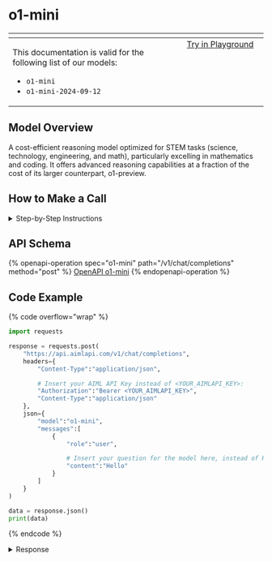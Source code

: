 # o1-mini

<table data-header-hidden data-full-width="true"><thead><tr><th width="546.4443969726562" valign="top"></th><th width="202.666748046875" valign="top"></th></tr></thead><tbody><tr><td valign="top"><div data-gb-custom-block data-tag="hint" data-style="info" class="hint hint-info"><p>This documentation is valid for the following list of our models:</p><ul><li><code>o1-mini</code></li><li><code>o1-mini-2024-09-12</code></li></ul></div></td><td valign="top"><a href="https://aimlapi.com/app/?model=o1-mini&#x26;mode=chat" class="button primary">Try in Playground</a></td></tr></tbody></table>

## Model Overview

A cost-efficient reasoning model optimized for STEM tasks (science, technology, engineering, and math), particularly excelling in mathematics and coding. It offers advanced reasoning capabilities at a fraction of the cost of its larger counterpart, o1-preview.

## How to Make a Call

<details>

<summary>Step-by-Step Instructions</summary>

### :digit\_one:  Setup You Can’t Skip

:black\_small\_square:  [**Create an Account**](https://aimlapi.com/app/sign-up): Visit the AI/ML API website and create an account (if you don’t have one yet).\
:black\_small\_square:  [**Generate an API Key**](https://aimlapi.com/app/keys): After logging in, navigate to your account dashboard and generate your API key. Ensure that key is enabled on UI.

### &#x20;:digit\_two:  Copy the code example

At the bottom of this page, you'll find [a code example](o1-mini.md#code-example) that shows how to structure the request. Choose the code snippet in your preferred programming language and copy it into your development environment.

### :digit\_three:  Modify the code example

:black\_small\_square:  Replace `<YOUR_AIMLAPI_KEY>` with your actual AI/ML API key from your account.\
:black\_small\_square:  Insert your question or request into the `content` field—this is what the model will respond to.

### :digit\_four:  <sup><sub><mark style="background-color:yellow;">(Optional)<mark style="background-color:yellow;"><sub></sup> Adjust other optional parameters if needed

Only `model` and `messages` are required parameters for this model (and we’ve already filled them in for you in the example), but you can include optional parameters if needed to adjust the model’s behavior. Below, you can find the corresponding [API schema](o1-mini.md#api-schema), which lists all available parameters along with notes on how to use them.

### :digit\_five:  Run your modified code

Run your modified code in your development environment. Response time depends on various factors, but for simple prompts it rarely exceeds a few seconds.

{% hint style="success" %}
If you need a more detailed walkthrough for setting up your development environment and making a request step by step — feel free to use our [Quickstart guide](../../../quickstart/setting-up.md).
{% endhint %}

</details>

## API Schema

{% openapi-operation spec="o1-mini" path="/v1/chat/completions" method="post" %}
[OpenAPI o1-mini](https://raw.githubusercontent.com/aimlapi/api-docs/refs/heads/main/docs/api-references/text-models-llm/OpenAI/o1-mini.json)
{% endopenapi-operation %}

## Code Example

{% code overflow="wrap" %}
```python
import requests

response = requests.post(
    "https://api.aimlapi.com/v1/chat/completions",
    headers={
        "Content-Type":"application/json", 

        # Insert your AIML API Key instead of <YOUR_AIMLAPI_KEY>:
        "Authorization":"Bearer <YOUR_AIMLAPI_KEY>",
        "Content-Type":"application/json"
    },
    json={
        "model":"o1-mini",
        "messages":[
            {
                "role":"user",

                # Insert your question for the model here, instead of Hello:
                "content":"Hello"
            }
        ]
    }
)

data = response.json()
print(data)
```
{% endcode %}

<details>

<summary>Response</summary>

{% code overflow="wrap" %}
```json5
{'id': 'chatcmpl-BKKnquKIY17xB6bAmtOLHdcyaGX8t', 'object': 'chat.completion', 'choices': [{'index': 0, 'finish_reason': 'stop', 'message': {'role': 'assistant', 'content': 'Hello! 😊 How can I help you today?', 'refusal': None, 'annotations': []}}], 'created': 1744186226, 'model': 'o1-mini-2024-09-12', 'usage': {'prompt_tokens': 57, 'completion_tokens': 2167, 'total_tokens': 2224, 'prompt_tokens_details': {'cached_tokens': 0, 'audio_tokens': 0}, 'completion_tokens_details': {'reasoning_tokens': 64, 'audio_tokens': 0, 'accepted_prediction_tokens': 0, 'rejected_prediction_tokens': 0}}, 'system_fingerprint': 'fp_e8044cf94c'}

```
{% endcode %}

</details>
